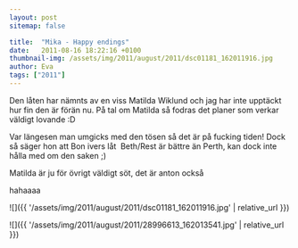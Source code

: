 ```yaml
---
layout: post
sitemap: false

title:  "Mika - Happy endings"
date:   2011-08-16 18:22:16 +0100
thumbnail-img: /assets/img/2011/august/2011/dsc01181_162011916.jpg
author: Eva
tags: ["2011"]
---
```


Den låten har nämnts av en viss Matilda Wiklund och jag har inte upptäckt hur fin den är förän nu. På tal om Matilda så fodras det planer som verkar väldigt lovande :D



Var längesen man umgicks med den tösen så det är på fucking tiden! Dock så säger hon att Bon ivers låt  Beth/Rest är bättre än Perth, kan dock inte hålla med om den saken ;)




Matilda är ju för övrigt väldigt söt, det är anton också



















hahaaaa

![]({{ '/assets/img/2011/august/2011/dsc01181_162011916.jpg'  | relative_url }})

![]({{ '/assets/img/2011/august/2011/28996613_162013541.jpg'  | relative_url }})

